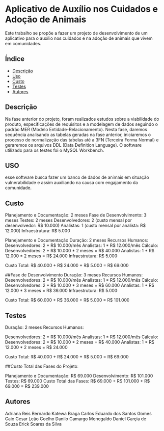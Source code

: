# Aplicativo de Auxílio nos Cuidados e Adoção de Animais

Este trabalho se propõe a fazer um projeto de desenvolvimento de um aplicativo para o auxílio nos cuidados e na adoção de animais que vivem em comunidades.

## Índice

- [Descrição](#descrição)
- [Uso](#uso)
- [Custo](#custo)
- [Testes](#Testes)
- [Autores](#autores)


## Descrição

Na fase anterior do projeto, foram realizados estudos sobre a viabilidade do produto, especificações de requisitos e a modelagem de dados seguindo o padrão MER (Modelo Entidade-Relacionamento). Nesta fase, daremos sequência analisando as tabelas geradas na fase anterior, iniciaremos o processo de normalização das tabelas até a 3FN (Terceira Forma Normal) e geraremos os arquivos DDL (Data Definition Language). O software utilizado para os testes foi o MySQL Workbench.


## USO

esse software busca fazer um banco de dados de animais em situação vulnerabilidade e assim auxiliando na causa com engajamento da comunidade.
    
## Custo

Planejamento e Documentação: 2 meses
Fase de Desenvolvimento: 3 meses
Testes: 2 meses
Desenvolvedores: 2 (custo mensal por desenvolvedor: R$ 10.000)
Analistas: 1 (custo mensal por analista: R$ 12.000)
Infraestrutura: R$ 5.000

Planejamento e Documentação
Duração: 2 meses
Recursos Humanos: 
Desenvolvedores: 2 * R$ 10.000/mês
Analistas: 1 * R$ 12.000/mês
Cálculo:
Desenvolvedores: 2 * R$ 10.000 * 2 meses = R$ 40.000
Analistas: 1 * R$ 12.000 * 2 meses = R$ 24.000
Infraestrutura: R$ 5.000

Custo Total: R$ 40.000 + R$ 24.000 + R$ 5.000 = R$ 69.000

##Fase de Desenvolvimento
Duração: 3 meses
Recursos Humanos:
Desenvolvedores: 2 * R$ 10.000/mês
Analistas: 1 * R$ 12.000/mês
Cálculo:
Desenvolvedores: 2 * R$ 10.000 * 3 meses = R$ 60.000
Analistas: 1 * R$ 12.000 * 3 meses = R$ 36.000
Infraestrutura: R$ 5.000

Custo Total: R$ 60.000 + R$ 36.000 + R$ 5.000 = R$ 101.000

## Testes
Duração: 2 meses
Recursos Humanos:

Desenvolvedores: 2 * R$ 10.000/mês
Analistas: 1 * R$ 12.000/mês
Cálculo:
Desenvolvedores: 2 * R$ 10.000 * 2 meses = R$ 40.000
Analistas: 1 * R$ 12.000 * 2 meses = R$ 24.000

Custo Total: R$ 40.000 + R$ 24.000 + R$ 5.000 = R$ 69.000

##Custo Total das Fases do Projeto:

Planejamento e Documentação: R$ 69.000
Desenvolvimento: R$ 101.000
Testes: R$ 69.000
Custo Total das Fases: R$ 69.000 + R$ 101.000 + R$ 69.000 = R$ 239.000

## Autores
Adriana Reis
Bernardo Katewa Braga
Carlos Eduardo dos Santos Gomes
Caio Cesar Leão Coelho
Danilo Camargo Menegaldo
Daniel Garçia de Souza
Erick Soares da Silva
